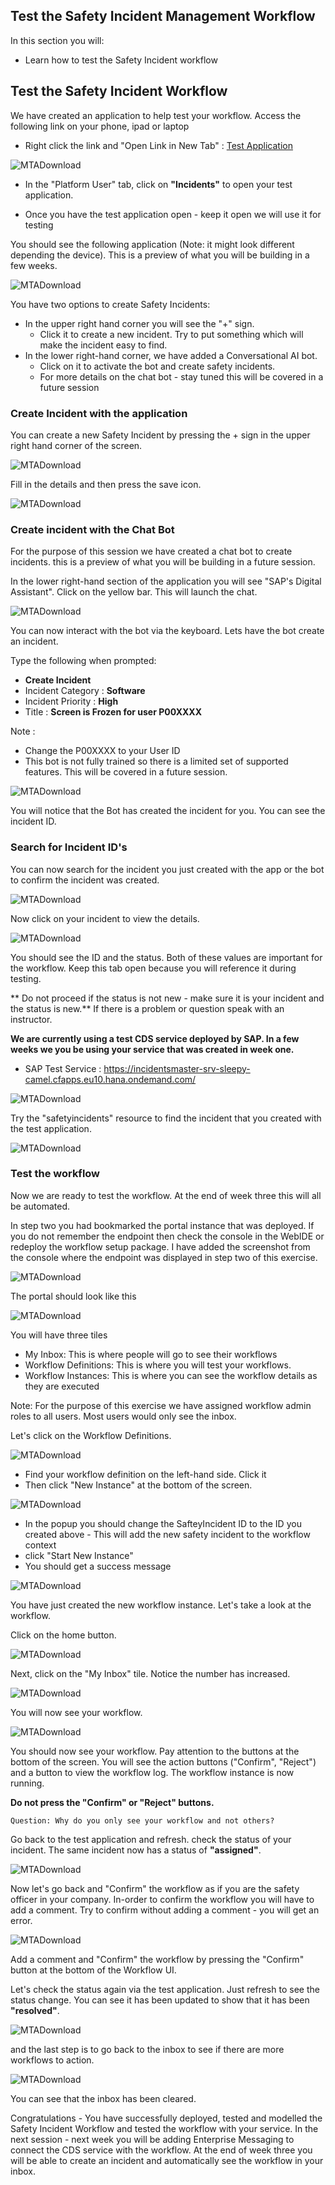 ## Test the Safety Incident Management Workflow 

In this section you will: 
  
  * Learn how to test the Safety Incident workflow 
  
## Test the Safety Incident Workflow 

We have created an application to help test your workflow. Access the following link on your phone, ipad or laptop 
* Right click the link and "Open Link in New Tab" : [Test Application](https://se-technical-academy-vr-d-cf-eu10-dev-incidentreport-approuter.cfapps.eu10.hana.ondemand.com/nsIncidentReport/index.html)

![MTADownload](Part4Images/landingpagetestappp.png)

* In the "Platform User" tab, click on **"Incidents"** to open your test application.

* Once you have the test application open - keep it open we will use it for testing

You should see the following application (Note: it might look different depending the device). This is a preview of what you will be building in a few weeks.

![MTADownload](Part3Images/testapp.png)

You have two options to create Safety Incidents:
* In the upper right hand corner you will see the "+" sign. 
  * Click it to create a new incident. Try to put something which will make the incident easy to find.
* In the lower right-hand corner, we have added a Conversational AI bot.
  * Click on it to activate the bot and create safety incidents.
  * For more details on the chat bot - stay tuned this will be covered in a future session
  
 ### Create Incident with the application  

You can create a new Safety Incident by pressing the + sign in the upper right hand corner of the screen.

![MTADownload](Part3Images/testnewincident.png)

Fill in the details and then press the save icon.

![MTADownload](Part3Images/testnewincidentsave.png)

### Create incident with the Chat Bot

For the purpose of this session we have created a chat bot to create incidents. this is a preview of what you will be building in a future session. 

In the lower right-hand section of the application you will see "SAP's Digital Assistant". 
Click on the yellow bar. This will launch the chat.

![MTADownload](Part3Images/testchatbot.png)

You can now interact with the bot via the keyboard. Lets have the bot create an incident.

Type the following when prompted: 
* **Create Incident**
* Incident Category : **Software**
* Incident Priority : **High**
* Title : **Screen is Frozen for user P00XXXX** 

Note : 
  * Change the P00XXXX to your User ID 
  * This bot is not fully trained so there is a limited set of supported features.  This will be covered in a future session.
  
![MTADownload](Part3Images/botscript.png)

You will notice that the Bot has created the incident for you. You can see the incident ID.

### Search for Incident ID's

You can now search for the incident you just created with the app or the bot to confirm the incident was created.

![MTADownload](Part3Images/appsearch.png)

Now click on your incident to view the details. 

![MTADownload](Part3Images/testsearchdetails.png)

You should see the ID and the status. Both of these values are important for the workflow. 
Keep this tab open because you will reference it during testing. 

** Do not proceed if the status is not new - make sure it is your incident and the status is new.**
If there is a problem or question speak with an instructor.

**We are currently using a test CDS service deployed by SAP. In a few weeks we you be using your service that was created in week one.** 
* SAP Test Service : https://incidentsmaster-srv-sleepy-camel.cfapps.eu10.hana.ondemand.com/ 

![MTADownload](Part3Images/testservice.png)

Try the "safetyincidents" resource to find the incident that you created with the test application.

![MTADownload](Part3Images/foundincident.png)

### Test the workflow

Now we are ready to test the workflow. At the end of week three this will all be automated. 

In step two you had bookmarked the portal instance that was deployed. If you do not remember the endpoint then check the console in the WebIDE or redeploy the workflow setup package. I have added the screenshot from the console where the endpoint was displayed in step two of this exercise.

![MTADownload](Part2Images/deploysuccess.png)

The portal should look like this

![MTADownload](Part3Images/wfportal.png)

You will have three tiles
* My Inbox: This is where people will go to see their workflows 
* Workflow Definitions: This is where you will test your workflows.   
* Workflow Instances: This is where you can see the workflow details as they are executed

Note: For the purpose of this exercise we have assigned workflow admin roles to all users. Most users would only see the inbox.

Let's click on the Workflow Definitions.  

![MTADownload](Part3Images/definitions.png)

* Find your workflow definition on the left-hand side. Click it 
* Then click "New Instance" at the bottom of the screen.

![MTADownload](Part3Images/testwfinstancecreate.png)

* In the popup you should change the SafteyIncident ID to the ID you created above - This will add the new safety incident to the workflow context
* click "Start New Instance"
* You should get a success message

![MTADownload](Part3Images/testcreatenewinstanceid.png)

You have just created the new workflow instance. Let's take a look at the workflow.

Click on the home button. 

![MTADownload](Part3Images/navigatehome.png)

Next, click on the "My Inbox" tile. Notice the number has increased.

![MTADownload](Part3Images/testflp1.png)

You will now see your workflow.

![MTADownload](Part3Images/testwfui.png)

You should now see your workflow. Pay attention to the buttons at the bottom of the screen. You will see the action buttons ("Confirm", "Reject") and a button to view the workflow log. The workflow instance is now running.

**Do not press the "Confirm" or "Reject" buttons.**

```
Question: Why do you only see your workflow and not others?
```

Go back to the test application and refresh.
check the status of your incident. 
The same incident now has a status of **"assigned"**.

![MTADownload](Part3Images/testserviceassigned.png)

Now let's go back and "Confirm" the workflow as if you are the safety officer in your company. In-order to confirm the workflow you will have to add a comment. Try to confirm without adding a comment - you will get an error. 

![MTADownload](Part3Images/testwfconfirm.png)

Add a comment and "Confirm" the workflow by pressing the "Confirm" button at the bottom of the Workflow UI.

Let's check the status again via the test application. 
Just refresh to see the status change. 
You can see it has been updated to show that it has been **"resolved"**.

![MTADownload](Part3Images/testserviceresolved.png)

and the last step is to go back to the inbox to see if there are more workflows to action.

![MTADownload](Part3Images/testflp0.png)

You can see that the inbox has been cleared.

Congratulations - You have successfully deployed, tested and modelled the Safety Incident Workflow and tested the workflow with your service. In the next session - next week you will be adding Enterprise Messaging to connect the CDS service with the workflow. At the end of week three you will be able to create an incident and automatically see the workflow in your inbox.

